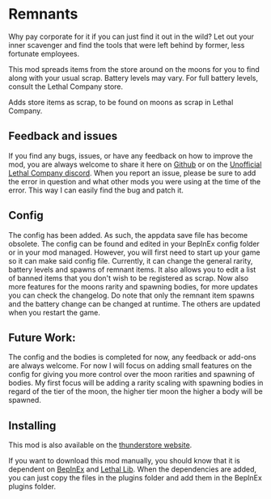 # Remnants


 Why pay corporate for it if you can just find it out in the wild? 
 Let out your inner scavenger and find the tools that were left behind by former, less fortunate employees.
 
This mod spreads items from the store around on the moons for you to find along with your usual scrap. 
Battery levels may vary. For full battery levels, consult the Lethal Company store.

Adds store items as scrap, to be found on moons as scrap in Lethal Company.


## Feedback and issues
If you find any bugs, issues, or have any feedback on how to improve the mod, you are always welcome to share it here on [Github](https://github.com/KawaiiBone/LethalCompanyRemnants/issues) or on the [Unofficial Lethal Company discord](https://discord.com/invite/nYcQFEpXfU). When you report an issue, please be sure to add the error in question and what other mods you were using at the time of the error. This way I can easily find the bug and patch it.


## Config
The config has been added. As such, the appdata save file has become obsolete.
The config can be found and edited in your BepInEx config folder or in your mod managed. However, you will first need to start up your game so it can make said config file. Currently, it can change the general rarity, battery levels and spawns of remnant items. It also allows you to edit a list of banned items that you don't wish to be registered as scrap. Now also more features for the moons rarity and spawning bodies, for more updates you can check the changelog.
Do note that only the remnant item spawns and the battery change can be changed at runtime. The others are updated when you restart the game.


## Future Work: 
The config and the bodies is completed for now, any feedback or add-ons are always welcome.
For now I will focus on adding small features on the config for giving you more control over the moon rarities and spawning of bodies.
My first focus will be adding a rarity scaling with spawning bodies in regard of the tier of the moon, the higher tier moon the higher a body will be spawned.

 
## Installing
This mod is also available on the [thunderstore website](https://thunderstore.io/c/lethal-company/p/KawaiiBone/Remnants/).

If you want to download this mod manually, you should know that it is dependent on [BepInEx](https://github.com/BepInEx) and [Lethal Lib](https://github.com/EvaisaDev/LethalLib).
When the dependencies are added, you can just copy the files in the plugins folder and add them in the BepInEx plugins folder.

